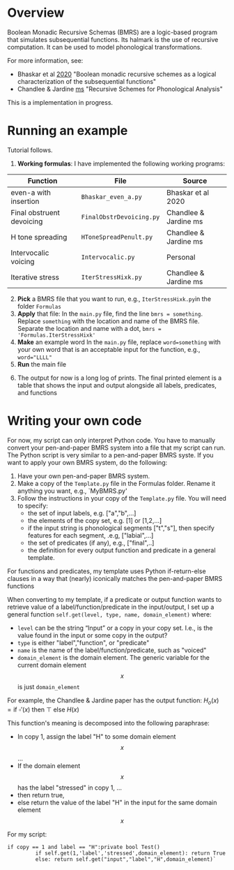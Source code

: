 # Overview
Boolean Monadic Recursive Schemas (BMRS) are a logic-based program that simulates subsequential functions. Its halmark is the use of recursive computation. It can be used to model phonological transformations. 


For more information, see:
- Bhaskar et al [2020](https://link.springer.com/chapter/10.1007/978-3-030-40608-0_10) "Boolean monadic recursive schemes as a logical characterization of the subsequential functions"
- Chandlee & Jardine [ms](http://adamjardine.net/files/chandleejardineBMRSms.pdf) "Recursive Schemes for Phonological Analysis"

This is a implementation in progress.

# Running an example
Tutorial follows.
1) **Working formulas**: I have implemented the following working programs:

|Function|File|Source|
|-|-|-|
|even-a with insertion|`Bhaskar_even_a.py`|Bhaskar et al 2020|
|Final obstruent devoicing | `FinalObstrDevoicing.py`|Chandlee & Jardine ms|
|H tone spreading|`HToneSpreadPenult.py`|Chandlee & Jardine ms|
|Intervocalic voicing|`Intervocalic.py`|Personal|
|Iterative stress|`IterStressHixk.py`|Chandlee & Jardine ms|

2) **Pick** a BMRS file that you want to run, e.g., `IterStressHixk.py`in the folder `Formulas`
3) **Apply** that file:
In the `main.py` file, find the line `bmrs = something`. 
Replace `something` with the location and name of the BMRS file. Separate the location and name with a dot,  `bmrs = 'Formulas.IterStressHixk'`
4) **Make** an example word
In the `main.py` file, replace `word=something` with your own word that is an acceptable input for the function, e.g., `word="LLLL"`
5) **Run** the main file
6. The output for now is a long log of prints. The final printed element is a table that shows the input and output alongside all labels, predicates, and functions

# Writing your own code
For now, my script can only interpret Python code. You have to manually convert your pen-and-paper BMRS system into a file that my script can run. The Python script is very similar to a pen-and-paper BMRS syste. If you want to apply your own BMRS system, do the following:
1) Have your own pen-and-paper BMRS system.
2) Make a copy of the `Template.py` file in the Formulas folder. Rename it anything you want, e.g., `MyBMRS.py'
3) Follow the instructions in your copy of the `Template.py` file. You will need to specify:
   * the set of input labels, e.g. ["a","b",...]
   * the elements of the copy set, e.g. [1] or [1,2,...]
   * if the input string is phonological segments ["t","s"], then specify features for each segment, .e.g, ["labial",...]
   * the set of predicates (if any), e.g., ["final",..]
   * the definition for every output function and predicate in a general template. 

For functions and predicates, my template uses Python if-return-else clauses in a way that (nearly) iconically matches the pen-and-paper BMRS functions

When converting to my template, if a predicate or output function wants to retrieve value of a label/function/predicate in the input/output, I set up a general function `self.get(level, type, name, domain_element)` where:

* `level` can be the string “Input” or a copy in your copy set. I.e., is the value found in the input or some copy in the output?
* `type` is either "label","function", or "predicate"
* `name` is the name of the label/function/predicate, such as "voiced"
* `domain_element` is the domain element.  The generic variable for the current domain element $$x$$ is just `domain_element` 

For example,  the Chandlee & Jardine paper has the output function: $H_o(x) = \text{if}~ \square'(x) ~ \text{then} ~ \top ~ \text{else} ~ H(x)$

This function's meaning is decomposed into the following paraphrase:
* In copy 1, assign the label "H" to some domain element $$x$$...
* If the domain element $$x$$ has the label "stressed" in copy 1, ...
* then return true, 
* else return the value of the label "H" in the input for the same domain element $$x$$

For my script:

```
if copy == 1 and label == "H":private bool Test()
         if self.get(1,'label','stressed',domain_element): return True
         else: return self.get("input","label","H",domain_element)`
```


